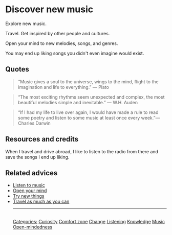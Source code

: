 # Discover new music

Explore new music.

Travel. Get inspired by other people and cultures.

Open your mind to new melodies, songs, and genres.

You may end up liking songs you didn't even imagine would exist.

## Quotes

> “Music gives a soul to the universe, wings to the mind, flight to the imagination and life to everything.” ― Plato

> “The most exciting rhythms seem unexpected and complex, the most beautiful melodies simple and inevitable.” ― W.H. Auden

> “If I had my life to live over again, I would have made a rule to read some poetry and listen to some music at least once every week.”― Charles Darwin

## Resources and credits

When I travel and drive abroad, I like to listen to the radio from there and save the songs I end up liking.

## Related advices

- [Listen to music](../Listen%20to%20music/index.md)
- [Open your mind](../Open%20your%20mind/index.md)
- [Try new things](../Try%20new%20things/index.md)
- [Travel as much as you can](../../docs/Travel%20as%20much%20as%20you%20can/index.md)<hr/><br/>[Categories:](../Categories/index.md) [Curiosity](../Categories/Curiosity.md) [Comfort zone](../Categories/Comfort%20zone.md) [Change](../Categories/Change.md) [Listening](../Categories/Listening.md) [Knowledge](../Categories/Knowledge.md) [Music](../Categories/Music.md) [Open-mindedness](../Categories/Open-mindedness.md)